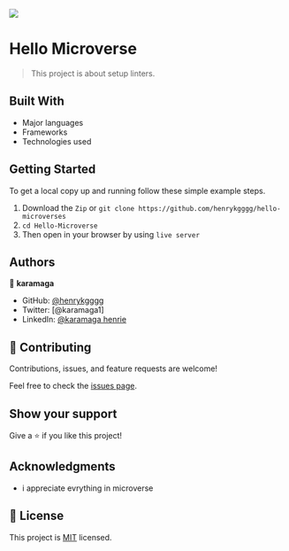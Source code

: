 ![](https://img.shields.io/badge/Microverse-blueviolet)

# Hello Microverse

> This project is about setup linters.

## Built With

- Major languages
- Frameworks
- Technologies used

## Getting Started

To get a local copy up and running follow these simple example steps.

1. Download the `Zip` or `git clone https://github.com/henrykgggg/hello-microverses`
2. `cd Hello-Microverse`
3. Then open in your browser by using `live server`

## Authors

👤 **karamaga**

- GitHub: [@henrykgggg ](https://github.com/henrykgggg)
- Twitter: [@karamaga1]
- LinkedIn: [@karamaga henrie](https://www.linkedin.com/in/karamaga-henrie-35a539232/)

## 🤝 Contributing

Contributions, issues, and feature requests are welcome!

Feel free to check the [issues page](../../issues/).

## Show your support

Give a ⭐️ if you like this project!

## Acknowledgments

- i appreciate evrything in microverse

## 📝 License

This project is [MIT](./MIT.md) licensed.
